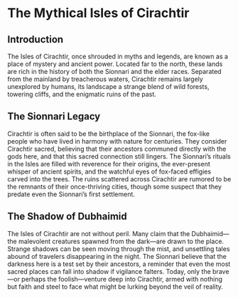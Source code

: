 # The Mythical Isles of Cirachtir

## Introduction

The Isles of Cirachtir, once shrouded in myths and legends, are known as a place of mystery and ancient power. Located far to the north, these lands are rich in the history of both the Sionnari and the elder races. Separated from the mainland by treacherous waters, Cirachtir remains largely unexplored by humans, its landscape a strange blend of wild forests, towering cliffs, and the enigmatic ruins of the past.

## The Sionnari Legacy

Cirachtir is often said to be the birthplace of the Sionnari, the fox-like people who have lived in harmony with nature for centuries. They consider Cirachtir sacred, believing that their ancestors communed directly with the gods here, and that this sacred connection still lingers. The Sionnari’s rituals in the Isles are filled with reverence for their origins, the ever-present whisper of ancient spirits, and the watchful eyes of fox-faced effigies carved into the trees. The ruins scattered across Cirachtir are rumored to be the remnants of their once-thriving cities, though some suspect that they predate even the Sionnari’s first settlement.

## The Shadow of Dubhaimid

The Isles of Cirachtir are not without peril. Many claim that the Dubhaimid—the malevolent creatures spawned from the dark—are drawn to the place. Strange shadows can be seen moving through the mist, and unsettling tales abound of travelers disappearing in the night. The Sionnari believe that the darkness here is a test set by their ancestors, a reminder that even the most sacred places can fall into shadow if vigilance falters. Today, only the brave—or perhaps the foolish—venture deep into Cirachtir, armed with nothing but faith and steel to face what might be lurking beyond the veil of reality.
